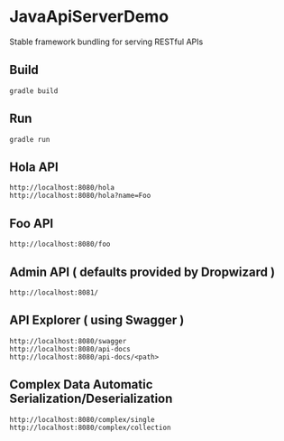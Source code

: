 # JavaApiServerDemo
Stable framework bundling for serving RESTful APIs

## Build
```
gradle build
```

## Run
```
gradle run
```

## Hola API
```
http://localhost:8080/hola
http://localhost:8080/hola?name=Foo
```

## Foo API
```
http://localhost:8080/foo
```

## Admin API ( defaults provided by Dropwizard )
```
http://localhost:8081/
```

## API Explorer ( using Swagger )
```
http://localhost:8080/swagger
http://localhost:8080/api-docs
http://localhost:8080/api-docs/<path>
```

## Complex Data Automatic Serialization/Deserialization
```
http://localhost:8080/complex/single
http://localhost:8080/complex/collection
```
